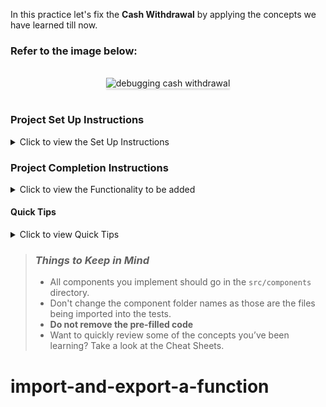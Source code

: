 In this practice let's fix the **Cash Withdrawal** by applying the concepts we have learned till now.

### Refer to the image below:

<br/>
<div style="text-align: center;">
    <img src="https://assets.ccbp.in/frontend/content/react-js/cash-withdrawal-output-v2.gif" alt="debugging cash withdrawal" style="max-width:70%;box-shadow:0 2.8px 2.2px rgba(0, 0, 0, 0.12)">
</div>
<br/>

### Project Set Up Instructions

<details>
<summary>Click to view the Set Up Instructions</summary>

- Download dependencies by running `npm install`
- Start up the app using `npm start`
</details>

### Project Completion Instructions

<details>
<summary>Click to view the Functionality to be added</summary>

#### Fix The Functionality

Fix the given code to have the following functionality

- Initially, the balance should be **2000** rupees.
- When a denomination is clicked the respective value should be deducted from the balance available.

- The `CashWithdrawal` component receives the `denominationsList` as a prop. It consists of a list of denomination objects with the following properties in each denomination object.

  | Key         | Data Type |
  | ----------- | --------- |
  | id          | Number    |
  | value  | Number    |

</details>

#### Quick Tips

<details>
<summary>Click to view Quick Tips</summary>

- There are `9` bugs to be fixed to achieve the functionality and the UI that is expected.

</details>

> ### _Things to Keep in Mind_
>
> - All components you implement should go in the `src/components` directory.
> - Don't change the component folder names as those are the files being
>   imported into the tests.
> - **Do not remove the pre-filled code**
> - Want to quickly review some of the concepts you’ve been learning? Take a
>   look at the Cheat Sheets.
# import-and-export-a-function
